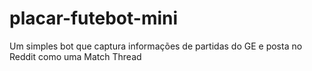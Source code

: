# placar-futebot-mini
Um simples bot que captura informações de partidas do GE e posta no Reddit como uma Match Thread
